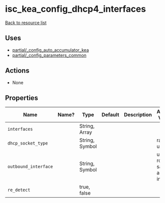 # isc_kea_config_dhcp4_interfaces

[Back to resource list](../README.md#resources)

## Uses

- [partial/_config_auto_accumulator_kea](partial/isc_kea__config_auto_accumulator_kea.md)
- [partial/_config_parameters_common](partial/isc_kea__config_parameters_common.md)

## Actions

- None

## Properties

| Name                 | Name? | Type           | Default | Description | Allowed Values               |
| -------------------- | ----- | -------------- | ------- | ----------- | ---------------------------- |
| `interfaces`         |       | String, Array  |         |             |                              |
| `dhcp_socket_type`   |       | String, Symbol |         |             | raw, udp                     |
| `outbound_interface` |       | String, Symbol |         |             | use-routing, same-as-inbound |
| `re_detect`          |       | true, false    |         |             |                              |
